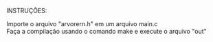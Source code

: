 INSTRUÇÕES:

Importe o arquivo "arvorern.h" em um arquivo main.c <br />
Faça a compilação usando o comando make e execute o arquivo "out"
